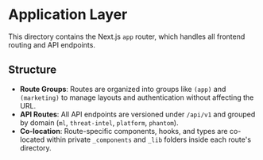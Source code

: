 # Application Layer

This directory contains the Next.js `app` router, which handles all frontend routing and API endpoints.

## Structure

- **Route Groups**: Routes are organized into groups like `(app)` and `(marketing)` to manage layouts and authentication without affecting the URL.
- **API Routes**: All API endpoints are versioned under `/api/v1` and grouped by domain (`ml`, `threat-intel`, `platform`, `phantom`).
- **Co-location**: Route-specific components, hooks, and types are co-located within private `_components` and `_lib` folders inside each route's directory.
